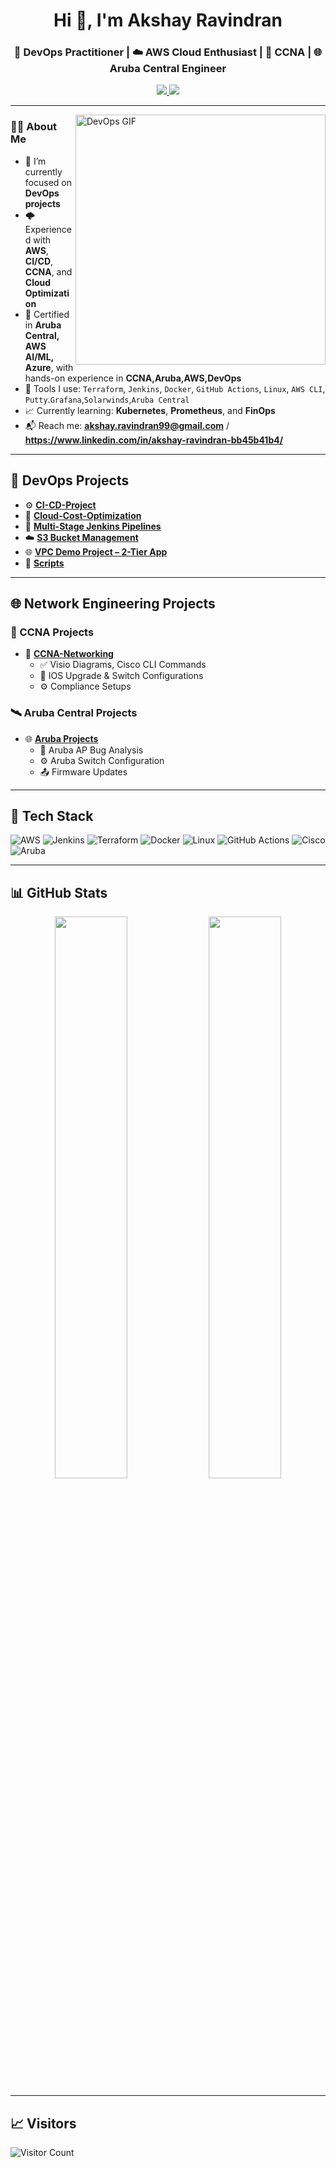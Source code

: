 <h1 align="center">Hi 👋, I'm Akshay Ravindran</h1>
<h3 align="center">🚀 DevOps Practitioner | ☁️ AWS Cloud Enthusiast | 🧠 CCNA | 🌐 Aruba Central Engineer</h3>

<p align="center">
  <a href="https://www.linkedin.com/in/akshay-ravindran-bb45b41b4/">
    <img src="https://img.shields.io/badge/-LinkedIn-blue?style=flat-square&logo=Linkedin&logoColor=white" />
  </a>
  <a href="mailto:akshay@example.com">
    <img src="https://img.shields.io/badge/-akshay@example.com-c14438?style=flat-square&logo=Gmail&logoColor=white" />
  </a>
</p>

---

<img align="right" alt="DevOps GIF" width="400" src="https://cdn.dribbble.com/users/1162077/screenshots/3848914/media/7ed7d5ca074b48b328150e5a231e8d1f.gif">

### 👨‍💻 About Me

- 🔭 I’m currently focused on **DevOps projects**
- 🌩️ Experienced with **AWS**, **CI/CD**, **CCNA**, and **Cloud Optimization**
- 🧠 Certified in **Aruba Central, AWS AI/ML, Azure**, with hands-on experience in **CCNA,Aruba,AWS,DevOps**
- 🧰 Tools I use: `Terraform`, `Jenkins`, `Docker`, `GitHub Actions`, `Linux`, `AWS CLI`, `Putty`.`Grafana`,`Solarwinds`,`Aruba Central`
- 📈 Currently learning: **Kubernetes**, **Prometheus**, and **FinOps**
- 📬 Reach me: **akshay.ravindran99@gmail.com** / **https://www.linkedin.com/in/akshay-ravindran-bb45b41b4/**

---

## 🚀 DevOps Projects

- ⚙️ **[CI-CD-Project](https://github.com/akshay-ravindran-cloud/CI-CD-Project)**  
- 💸 **[Cloud-Cost-Optimization](https://github.com/akshay-ravindran-cloud/Cloud-Cost-Optimization)**  
- 🧪 **[Multi-Stage Jenkins Pipelines](https://github.com/akshay-ravindran-cloud/multi-stage-multi-agent)**  
- ☁️ **[S3 Bucket Management](https://github.com/akshay-ravindran-cloud/S3-Bucket)**  
- 🌐 **[VPC Demo Project – 2-Tier App](https://github.com/akshay-ravindran-cloud/VPC-Demo-Project)**  
- 🔧 **[Scripts](https://github.com/akshay-ravindran-cloud/scripts)**

---

## 🌐 Network Engineering Projects

### 🔌 CCNA Projects

- 📡 **[CCNA-Networking](https://github.com/akshay-ravindran-cloud/CCNA-Networking)**
  - ✅ Visio Diagrams, Cisco CLI Commands
  - 🔧 IOS Upgrade & Switch Configurations
  - ⚙️ Compliance Setups

### 🛰️ Aruba Central Projects

- 🌐 **[Aruba Projects](https://github.com/akshay-ravindran-cloud/Aruba-Central)**
  - 🐛 Aruba AP Bug Analysis
  - ⚙️ Aruba Switch Configuration
  - 📤 Firmware Updates

---

## 🧰 Tech Stack

![AWS](https://img.shields.io/badge/AWS-232F3E?style=for-the-badge&logo=amazonaws&logoColor=white)
![Jenkins](https://img.shields.io/badge/Jenkins-D24939?style=for-the-badge&logo=jenkins&logoColor=white)
![Terraform](https://img.shields.io/badge/Terraform-7B42BC?style=for-the-badge&logo=terraform&logoColor=white)
![Docker](https://img.shields.io/badge/Docker-0db7ed?style=for-the-badge&logo=docker&logoColor=white)
![Linux](https://img.shields.io/badge/Linux-FCC624?style=for-the-badge&logo=linux&logoColor=black)
![GitHub Actions](https://img.shields.io/badge/GitHub%20Actions-2088FF?style=for-the-badge&logo=github-actions&logoColor=white)
![Cisco](https://img.shields.io/badge/Cisco-1BA0D7?style=for-the-badge&logo=cisco&logoColor=white)
![Aruba](https://img.shields.io/badge/Aruba-orange?style=for-the-badge&logo=hewlett-packard&logoColor=white)

---

## 📊 GitHub Stats

<p align="center">
  <img width="48%" src="https://github-readme-stats.vercel.app/api?username=akshay-ravindran-cloud&show_icons=true&theme=tokyonight" />
  <img width="48%" src="https://github-readme-stats.vercel.app/api/top-langs/?username=akshay-ravindran-cloud&layout=compact&theme=tokyonight" />
</p>

---


## 📈 Visitors

![Visitor Count](https://komarev.com/ghpvc/?username=akshay-ravindran-cloud&color=blue)
